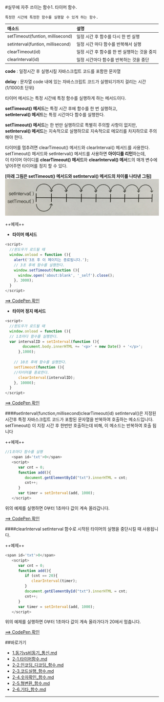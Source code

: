#실무에 자주 쓰이는 함수1. 타이머 함수.
```
특정한 시간에 특정한 함수를 실행할 수 있게 하는 함수.
```

|매소드| 설명|
| :------------ | :------------|
|setTimeout(funtion, millisecond) |일정 시간 후 함수를 다시 한 번 실행|
|setinterval(funtion, millisecond) |일정 시간 마다 함수를 반복해서 실행|
|clearTimeout(id) |일정 시간 후 함수를 한 번 실행하는 것을 중지|
|clearlnterval(id) |일정 시간마다 함수를 반복하는 것을 중단|

**code** : 일정시간 후 실행시킬 자바스크립트 코드를 포함한 문자열

**delay** : 문자열 code 내에 있는 자바스크립트 코드가 실행되기까지 걸리는 시간 (1/1000초 단위)

타이머 메서드는 특정 시간에 특정 함수를 실행하게 하는 메서드이다.<br/>

**setTimeout() 메서드**는 특정 시간 후에 함수를 한 번 실행하고,<br/>
**setInterval() 메서드**는 특정 시간마다 함수를 실행한다.<br/>

**setTimeout() 메서드**는 한 번만 실행하므로 특별히 주의할 사항이 없지만, <br/>
**setInterval() 메서드**는 지속적으로 실행하므로 지속적으로 메모리를 차지하므로 주의해야 한다.

타이머를 멈추려면 clearTimeout() 메서드와 clearInterval() 메서드를 사용한다.<br/>
setTimeout() 메서드와 setInterval() 메서드를 사용하면 **아이디를 리턴**하는데,<br/>
이 타이머 아이디를 **clearTimeout() 메서드**와 **clearInterval() 메서**드의 매개 변수에 넣어주면 타이머를 정지 할 수 있다.

**[아래 그림은 setTimeout() 메서드와 setInterval() 메서드의 차이를 나타낸 그림]**
![setTimeout() 메서드와 setInterval() 메서드의 차이 이미지](../images/seongeun_02.jpg)

++예제++

* **타이머 메서드**

```javascript
<script>
  //윈도우가 로드될 때
  window.onload = function (){
    alert('3초 후 이 페이지는 종료됩니다.');
    // 3초 후에 함수를 실행한다.
    window.setTimeout(function (){
      window.open('about:blank', '_self').close();
    }, 3000);
  }
</script> 
```

[==> CodePen 확인](http://codepen.io/lseeee/pen/RrNNoO)

* **타이머 정지 메서드**

```javascript
<script>
  //윈도우가 로드될 때
  window.onload = function (){
  // 1초마다 함수를 실행한다.
  var intervalID = setInterval(function (){
        document.body.innerHTML += '<p>' + new Date() + '</p>';
      },1000);
    
    // 10초 후에 함수를 실행한다.
    setTimeout(function (){
    //타이머를 종료한다.
      clearInterval(intervalID);
    }, 10000);
  }
</script> 
```

[==> CodePen 확인](http://codepen.io/lseeee/pen/zrxxRj)

####setInterval(function,millisecond)clearTimeout(id)
setInterval()은 지정된 시간후 특정 자바스크립트 코드가 포함된 문자열을 반복하여 호출하는 메소드입니다. setTimeout() 이 지정 시간 후 한번만 호출하는데 비해, 이 메소드는 반복하여 호출 됩니다

++예제++
```javascript
//1초마다 함수를 실행
   <span id='txt'>0</span>
   <script>
      var cnt = 0;
      function add(){
         document.getElementById("txt").innerHTML = cnt;
         cnt++;
      }
      var timer = setInterval(add, 1000);
   </script>
   ```

​위의 예제를 실행하면 0부터 1초마다 값이 계속 올라갑니다.

[==> CodePen 확인](http://codepen.io/lseeee/pen/yeyPvL)

####clearInterval
setInterval 함수로 시작된 타이머의 실행을 중단시킬 때 사용됩니다.

++예제++
```javascript
<span id='txt'>0</span>
   <script>
      var cnt = 0;
      function add(){
         if (cnt == 20){
            clearInterval(timer);
         }
         document.getElementById("txt").innerHTML = cnt;
         cnt++;
      }
      var timer = setInterval(add, 1000);
   </script>
```
위의 예제를 실행하면 0부터 1초마다 값이 계속 올라가다가 20에서 멈춥니다.

[==> CodePen 확인](http://codepen.io/lseeee/pen/wMBPyN)

##바로가기
* [1.동기vs비동기_통신.md](https://github.com/demun/FrontEndStudy/blob/master/document/Javascript/docs/1.%EB%8F%99%EA%B8%B0vs%EB%B9%84%EB%8F%99%EA%B8%B0_%ED%86%B5%EC%8B%A0.md)
* [2-1.타이머함수.md](https://github.com/demun/FrontEndStudy/blob/master/document/Javascript/docs/2-1.%ED%83%80%EC%9D%B4%EB%A8%B8%ED%95%A8%EC%88%98.md)
* [2-2.인코딩_디코딩_함수.md](https://github.com/demun/FrontEndStudy/blob/master/document/Javascript/docs/2-2.%EC%9D%B8%EC%BD%94%EB%94%A9_%EB%94%94%EC%BD%94%EB%94%A9_%ED%95%A8%EC%88%98.md)
* [2-3.코드실행_함수.md](https://github.com/demun/FrontEndStudy/blob/master/document/Javascript/docs/2-3.%EC%BD%94%EB%93%9C%EC%8B%A4%ED%96%89_%ED%95%A8%EC%88%98.md)
* [2-4.숫자확인_함수.md](https://github.com/demun/FrontEndStudy/blob/master/document/Javascript/docs/2-4.%EC%88%AB%EC%9E%90%ED%99%95%EC%9D%B8_%ED%95%A8%EC%88%98.md)
* [2-5.형변환_함수.md](https://github.com/demun/FrontEndStudy/blob/master/document/Javascript/docs/2-5.%ED%98%95%EB%B3%80%ED%99%98_%ED%95%A8%EC%88%98.md)
* [2-6.기타_함수.md](https://github.com/demun/FrontEndStudy/blob/master/document/Javascript/docs/2-6.%EA%B8%B0%ED%83%80_%ED%95%A8%EC%88%98.md)

----

